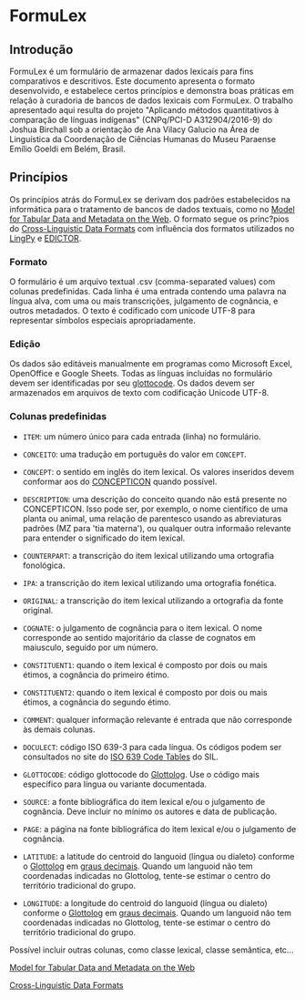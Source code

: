 # FormuLex
## Introdução
FormuLex é um formulário de armazenar dados lexicais para fins comparativos e descritivos. Este documento apresenta o formato desenvolvido, e estabelece certos princípios e demonstra boas práticas em relação à curadoria de bancos de dados lexicais com FormuLex. O trabalho apresentado aqui resulta do projeto "Aplicando métodos quantitativos à comparação de línguas indígenas" (CNPq/PCI-D A312904/2016-9) do Joshua Birchall sob a orientação de Ana Vilacy Galucio na Área de Linguística da Coordenação de Ciências Humanas do Museu Paraense Emílio Goeldi em Belém, Brasil. 

## Princípios
Os princípios atrás do FormuLex se derivam dos padrões estabelecidos na informática para o tratamento de bancos de dados textuais, como no
[Model for Tabular Data and Metadata on the Web](https://www.w3.org/TR/tabular-data-model/#standard-file-metadata). O formato segue os princ?pios do [Cross-Linguistic Data Formats](http://cldf.clld.org) com influência dos formatos utilizados no [LingPy](http://lingpy.org) e [EDICTOR](edictor.digling.org).

### Formato
O formulário é um arquivo textual .csv (comma-separated values) com colunas predefinidas. Cada linha é uma entrada contendo uma palavra na língua alva, com uma ou mais transcrições, julgamento de cognância, e outros metadados. O texto é codificado com unicode UTF-8 para representar símbolos especiais apropriadamente.


### Edição
Os dados são editáveis manualmente em programas como Microsoft Excel, OpenOffice e Google Sheets. Todas as línguas incluídas no formulário devem ser identificadas por seu [glottocode](http://glottolog.org). Os dados devem ser armazenados em arquivos de texto com codificação Unicode UTF-8.

### Colunas predefinidas

* `ITEM`: um número único para cada entrada (linha) no formulário.

* `CONCEITO`: uma tradução em português do valor em `CONCEPT`.

* `CONCEPT`: o sentido em inglês do item lexical. Os valores inseridos devem conformar aos do [CONCEPTICON](http://concepticon.clld.org) quando possível.

* `DESCRIPTION`: uma descrição do conceito quando não está presente no CONCEPTICON. Isso pode ser, por exemplo, o nome científico de uma planta ou animal, uma relação de parentesco usando as abreviaturas padrões (MZ para 'tia materna'), ou qualquer outra informaão relevante para entender o significado do item lexical.

* `COUNTERPART`: a transcrição do item lexical utilizando uma ortografia fonológica.

* `IPA`: a transcrição do item lexical utilizando uma ortografia fonética.

* `ORIGINAL`: a transcrição do item lexical utilizando a ortografia da fonte original.

* `COGNATE`: o julgamento de cognância para o item lexical. O nome corresponde ao sentido majoritário da classe de cognatos em maiusculo, seguido por um número.  

* `CONSTITUENT1`: quando o item lexical é composto por dois ou mais étimos, a cognância do primeiro étimo.

* `CONSTITUENT2`: quando o item lexical é composto por dois ou mais étimos, a cognância do segundo étimo.

* `COMMENT`: qualquer informação relevante é entrada que não corresponde às demais colunas.

* `DOCULECT`: código ISO 639-3 para cada língua. Os códigos podem ser consultados no site do [ISO 639 Code Tables](http://www-01.sil.org/iso639-3/codes.asp) do SIL. 

* `GLOTTOCODE`: código glottocode do [Glottolog](http://glottolog.org). Use o código mais específico para língua ou variante documentada. 

* `SOURCE`: a fonte bibliográfica do item lexical e/ou o julgamento de cognância. Deve incluir no mínimo os autores e data de publicação. 

* `PAGE`:  a página na fonte bibliográfica do item lexical e/ou o julgamento de cognância. 

* `LATITUDE`: a latitude do centroid do languoid (língua ou dialeto) conforme o [Glottolog](http://glottolog.org) em [graus decimais](https://pt.wikipedia.org/wiki/Graus_decimais). Quando um languoid não tem coordenadas indicadas no Glottolog, tente-se estimar o centro do território tradicional do grupo.

* `LONGITUDE`: a longitude do centroid do languoid (língua ou dialeto) conforme o [Glottolog](http://glottolog.org) em [graus decimais](https://pt.wikipedia.org/wiki/Graus_decimais). Quando um languoid não tem coordenadas indicadas no Glottolog, tente-se estimar o centro do território tradicional do grupo.



Possível incluir outras colunas, como classe lexical, classe semântica, etc... 

[Model for Tabular Data and Metadata on the Web](https://www.w3.org/TR/tabular-data-model/#standard-file-metadata)

[Cross-Linguistic Data Formats](http://cldf.clld.org)
